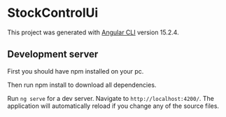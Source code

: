# StockControlUi

This project was generated with [Angular CLI](https://github.com/angular/angular-cli) version 15.2.4.

## Development server

First you should have npm installed on your pc.

Then run npm install to download all dependencies.

Run `ng serve` for a dev server. Navigate to `http://localhost:4200/`. The application will automatically reload if you change any of the source files.

